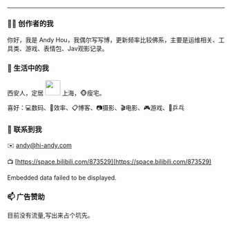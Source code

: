 <!-- <div style="width:200px; height:auto; "><img src="\imgs\about\body.png"></div> -->

<!-- <progress value="0.28">28.5%</progress> -->
<hr>


### ✍🏻 创作者的我
你好，我是 Andy Hou，我偶尔写写博，更新频率比较佛系，主要是运维相关、工具类、游戏、表情包、Jav观影记录。


### 🏡 生活中的我
西安人，定居 <img height="35" src="https://img.icons8.com/ios/50/000000/shanghai-pearl-tower.png"/> 上海，🐵瘦宅。

喜好：💻数码、🔨效率、📋博客、📷摄影、🎬电影、🎮游戏、🏓️乒乓

### 🍺 联系到我
✉️ andy@hi-andy.com

📺 [https://space.bilibili.com/873529](https://space.bilibili.com/873529)

 <object data="//widget.weibo.com/weiboshow/index.php?language=&width=0&height=600&fansRow=2&ptype=0&speed=0&skin=1&isTitle=0&noborder=1&isWeibo=1&isFans=0&uid=2063357944&verifier=a81cad33&colors=d6f3f7,ffffff,000000,90CAF9,ecfbfd&dpc=1" width="600px" height="600px" type="text/html">
    Embedded data failed to be displayed.
</object>

### 📫 广告赞助
目前没有流量,写出来占个坑先。